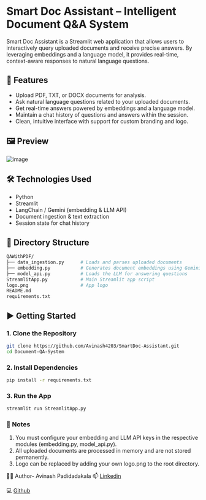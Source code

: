 # Smart Doc Assistant – Intelligent Document Q&A System

Smart Doc Assistant is a Streamlit web application that allows users to interactively query uploaded documents and receive precise answers. By leveraging embeddings and a language model, it provides real-time, context-aware responses to natural language questions.

## 🚀 Features

- Upload PDF, TXT, or DOCX documents for analysis.
- Ask natural language questions related to your uploaded documents.
- Get real-time answers powered by embeddings and a language model.
- Maintain a chat history of questions and answers within the session.
- Clean, intuitive interface with support for custom branding and logo.

## 🖼️ Preview

![image](https://github.com/user-attachments/assets/e2f0b81f-0c42-4910-8361-be8e623e13d3)


## 🛠️ Technologies Used

- Python
- Streamlit
- LangChain / Gemini (embedding & LLM API)
- Document ingestion & text extraction
- Session state for chat history

## 📁 Directory Structure

```bash
QAWithPDF/
├── data_ingestion.py      # Loads and parses uploaded documents
├── embedding.py           # Generates document embeddings using Gemini
├── model_api.py           # Loads the LLM for answering questions
StreamlitApp.py            # Main Streamlit app script
logo.png                   # App logo
README.md
requirements.txt
```


## ▶️ Getting Started

### 1. Clone the Repository

```bash
git clone https://github.com/Avinash4203/SmartDoc-Assistant.git
cd Document-QA-System
```

### 2. Install Dependencies

```bash
pip install -r requirements.txt
```
### 3. Run the App

```bash
streamlit run StreamlitApp.py
```

### 📌 Notes

1. You must configure your embedding and LLM API keys in the respective modules (embedding.py, model_api.py).
2. All uploaded documents are processed in memory and are not stored permanently.
3. Logo can be replaced by adding your own logo.png to the root directory.

🧑‍💻 Author- Avinash Padidadakala
📫 [Linkedin](www.linkedin.com/in/avinash-padidadakala-236104299)

💻 [Github](https://github.com/Avinash4203)
